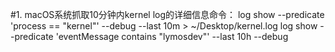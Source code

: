 #1. macOS系统抓取10分钟内kernel log的详细信息命令：
log show --predicate 'process == "kernel"' --debug --last 10m > ~/Desktop/kernel.log
log show --predicate 'eventMessage contains "lymosdev"' --last 10h --debug
